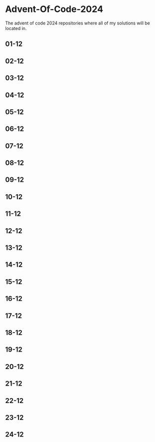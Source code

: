 # Advent-Of-Code-2024
The advent of code 2024 repositories where all of my solutions will be located in.

## 01-12


## 02-12


## 03-12


## 04-12


## 05-12


## 06-12


## 07-12


## 08-12


## 09-12


## 10-12


## 11-12


## 12-12


## 13-12


## 14-12


## 15-12


## 16-12


## 17-12


## 18-12


## 19-12


## 20-12


## 21-12


## 22-12


## 23-12


## 24-12